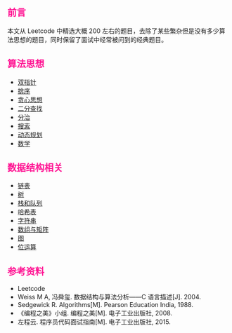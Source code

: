 <p>
<h2><font color="deepPink">前言</font></h2>

本文从 Leetcode 中精选大概 200 左右的题目，去除了某些繁杂但是没有多少算法思想的题目，同时保留了面试中经常被问到的经典题目。

<h2><font color="deepPink" >算法思想</font></h2>

- [双指针](codingProblems/Leetcode/algorithms/双指针系列.md)
- [排序](codingProblems/Leetcode/algorithms/排序系列.md)
- [贪心思想](codingProblems/Leetcode/algorithms/贪心思想系列.md)
- [二分查找](codingProblems/Leetcode/algorithms/二分查找系列.md)
- [分治](codingProblems/Leetcode/algorithms/分治.md)
- [搜索](codingProblems/Leetcode/algorithms/搜索.md)
- [动态规划](codingProblems/Leetcode/algorithms/动态规划.md)
- [数学](codingProblems/Leetcode/algorithms/数学.md)

<h2><font color="deepPink" >数据结构相关</font></h2>

- [链表](Leetcode%20题解%20-%20链表.md)
- [树](Leetcode%20题解%20-%20树.md)
- [栈和队列](Leetcode%20题解%20-%20栈和队列.md)
- [哈希表](Leetcode%20题解%20-%20哈希表.md)
- [字符串](Leetcode%20题解%20-%20字符串.md)
- [数组与矩阵](Leetcode%20题解%20-%20数组与矩阵.md)
- [图](Leetcode%20题解%20-%20图.md)
- [位运算](Leetcode%20题解%20-%20位运算.md)

<h2><font color="deepPink" > 参考资料</font></h2>

- Leetcode
- Weiss M A, 冯舜玺. 数据结构与算法分析——C 语言描述[J]. 2004.
- Sedgewick R. Algorithms[M]. Pearson Education India, 1988.
- 《编程之美》小组. 编程之美[M]. 电子工业出版社, 2008.
- 左程云. 程序员代码面试指南[M]. 电子工业出版社, 2015.

</p>




